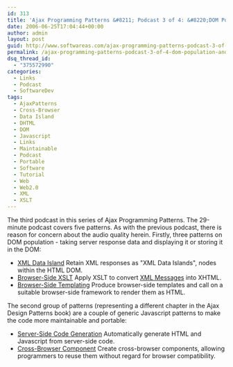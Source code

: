 ```yaml
---
id: 313
title: 'Ajax Programming Patterns &#8211; Podcast 3 of 4: &#8220;DOM Population&#8221; and &#8220;Code Generation and Reuse&#8221; Patterns'
date: 2006-06-25T17:04:44+00:00
author: admin
layout: post
guid: http://www.softwareas.com/ajax-programming-patterns-podcast-3-of-4-dom-population-and-code-generation-and-reuse-patterns
permalink: /ajax-programming-patterns-podcast-3-of-4-dom-population-and-code-generation-and-reuse-patterns/
dsq_thread_id:
  - "375572990"
categories:
  - Links
  - Podcast
  - SoftwareDev
tags:
  - AjaxPatterns
  - Cross-Browser
  - Data Island
  - DHTML
  - DOM
  - Javascript
  - Links
  - Maintainable
  - Podcast
  - Portable
  - Software
  - Tutorial
  - Web
  - Web2.0
  - XML
  - XSLT
---
```

The third podcast in this series of Ajax Programming Patterns. The 29-minute podcast covers five patterns. As with the previous podcast, there is reason for concern about the audio quality herein. Firstly, three patterns on DOM population - taking server response data and displaying it or storing it in the DOM:

<ul><li> <span class="full"><a href="http://ajaxpatterns.org/XML_Data_Island" title="XML Data Island">XML Data Island</a> Retain XML responses as "XML Data Islands", nodes within the HTML DOM.</span>
</li><li> <span class="full"><a href="http://ajaxpatterns.org/Browser-Side_XSLT" title="Browser-Side XSLT">Browser-Side XSLT</a> Apply XSLT to convert <a href="http://ajaxpatterns.org/XML_Message" title="XML Message">XML Messages</a> into XHTML.</span>
</li><li> <span class="full"><a href="http://ajaxpatterns.org/Browser-Side_Templating" title="Browser-Side Templating">Browser-Side Templating</a> Produce browser-side templates and call on a suitable browser-side framework to render them as HTML.</span>
</li></ul>

The second group of patterns (representing a different chapter in the Ajax Design Patterns book) are a couple of generic Javascript patterns to make the code more maintainable and portable:

<ul><li> <span class="full"><a href="http://ajaxpatterns.org/Server-Side_Code_Generation" title="Server-Side Code Generation">Server-Side Code Generation</a> Automatically generate HTML and Javascript from server-side code.</span>
</li><li> <span class="full"><a href="http://ajaxpatterns.org/Cross-Browser_Component" title="Cross-Browser Component">Cross-Browser Component</a> Create cross-browser components, allowing programmers to reuse them without regard for browser compatibility.</span>
</li></ul><!--5a40401aa6d725037dbc33ef75000a41-->